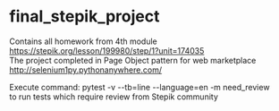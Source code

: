 # final_stepik_project
Contains all homework from 4th module https://stepik.org/lesson/199980/step/1?unit=174035  
The project completed in Page Object pattern for web marketplace http://selenium1py.pythonanywhere.com/

Execute command: pytest -v --tb=line --language=en -m need_review  
to run tests which require review from Stepik community
